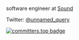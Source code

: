software engineer at [Sound](https://www.sound.xyz/)

Twitter: [@unnamed_query](https://twitter.com/unnamed_query)

[![committers.top badge](https://user-badge.committers.top/chile/juanlatorre.svg)](https://user-badge.committers.top/chile/juanlatorre)
